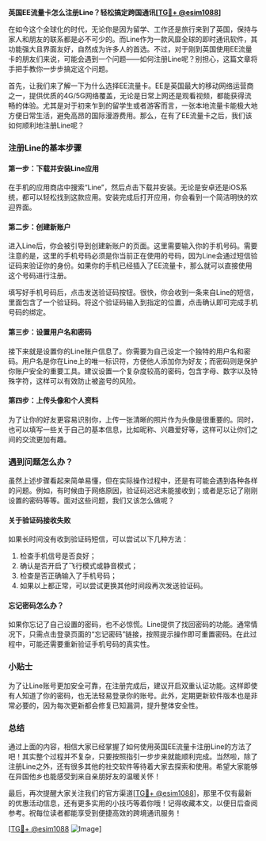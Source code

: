 **英国EE流量卡怎么注册Line？轻松搞定跨国通讯[[TG💪+ @esim1088](https://t.me/s/esim1088)]**

在如今这个全球化的时代，无论你是因为留学、工作还是旅行来到了英国，保持与家人和朋友的联系都是必不可少的。而Line作为一款风靡全球的即时通讯软件，其功能强大且界面友好，自然成为许多人的首选。不过，对于刚到英国使用EE流量卡的朋友们来说，可能会遇到一个问题——如何注册Line呢？别担心，这篇文章将手把手教你一步步搞定这个问题。

首先，让我们来了解一下为什么选择EE流量卡。EE是英国最大的移动网络运营商之一，提供优质的4G/5G网络覆盖，无论是日常上网还是观看视频，都能获得流畅的体验。尤其是对于初来乍到的留学生或者游客而言，一张本地流量卡能极大地方便日常生活，避免高昂的国际漫游费用。那么，在有了EE流量卡之后，我们该如何顺利地注册Line呢？

### 注册Line的基本步骤

#### 第一步：下载并安装Line应用
在手机的应用商店中搜索“Line”，然后点击下载并安装。无论是安卓还是iOS系统，都可以轻松找到这款应用。安装完成后打开应用，你会看到一个简洁明快的欢迎界面。

#### 第二步：创建新账户
进入Line后，你会被引导到创建新账户的页面。这里需要输入你的手机号码。需要注意的是，这里的手机号码必须是你当前正在使用的号码，因为Line会通过短信验证码来验证你的身份。如果你的手机已经插入了EE流量卡，那么就可以直接使用这个号码进行注册。

填写好手机号码后，点击发送验证码按钮。很快，你会收到一条来自Line的短信，里面包含了一个验证码。将这个验证码输入到指定的位置，点击确认即可完成手机号码的绑定。

#### 第三步：设置用户名和密码
接下来就是设置你的Line账户信息了。你需要为自己设定一个独特的用户名和密码。用户名是你在Line上的唯一标识符，方便他人添加你为好友；而密码则是保护你账户安全的重要工具。建议设置一个复杂度较高的密码，包含字母、数字以及特殊字符，这样可以有效防止被盗号的风险。

#### 第四步：上传头像和个人资料
为了让你的好友更容易识别你，上传一张清晰的照片作为头像是很重要的。同时，也可以填写一些关于自己的基本信息，比如昵称、兴趣爱好等，这样可以让你们之间的交流更加有趣。

### 遇到问题怎么办？
虽然上述步骤看起来简单易懂，但在实际操作过程中，还是有可能会遇到各种各样的问题。例如，有时候由于网络原因，验证码迟迟未能接收到；或者是忘记了刚刚设置的密码等等。面对这些问题，我们又该怎么做呢？

#### 关于验证码接收失败
如果长时间没有收到验证码短信，可以尝试以下几种方法：
1. 检查手机信号是否良好；
2. 确认是否开启了飞行模式或静音模式；
3. 检查是否正确输入了手机号码；
4. 如果以上都正常，可以尝试更换其他时间段再次发送验证码。

#### 忘记密码怎么办？
如果你忘记了自己设置的密码，也不必惊慌。Line提供了找回密码的功能。通常情况下，只需点击登录页面的“忘记密码”链接，按照提示操作即可重置密码。在此过程中，可能还需要重新验证手机号码的真实性。

### 小贴士
为了让Line账号更加安全可靠，在注册完成后，建议开启双重认证功能。这样即使有人知道了你的密码，也无法轻易登录你的账号。此外，定期更新软件版本也是非常必要的，因为每次更新都会修复已知漏洞，提升整体安全性。

### 总结
通过上面的内容，相信大家已经掌握了如何使用英国EE流量卡注册Line的方法了吧！其实整个过程并不复杂，只要按照指引一步步来就能顺利完成。当然啦，除了注册Line之外，还有很多其他的社交软件等待着大家去探索和使用。希望大家能够在异国他乡也能感受到来自亲朋好友的温暖关怀！

最后，再次提醒大家关注我们的官方渠道[[TG💪+ @esim1088](https://t.me/s/esim1088)]，那里不仅有最新的优惠活动信息，还有更多实用的小技巧等着你哦！记得收藏本文，以便日后查阅参考。祝每位读者都能享受到便捷高效的跨境通讯服务！

[[TG💪+ @esim1088](https://t.me/s/esim1088) ![Image](https://i.postimg.cc/4NQfJmqS/Snipaste-2025-05-13-00-14-12.png)]